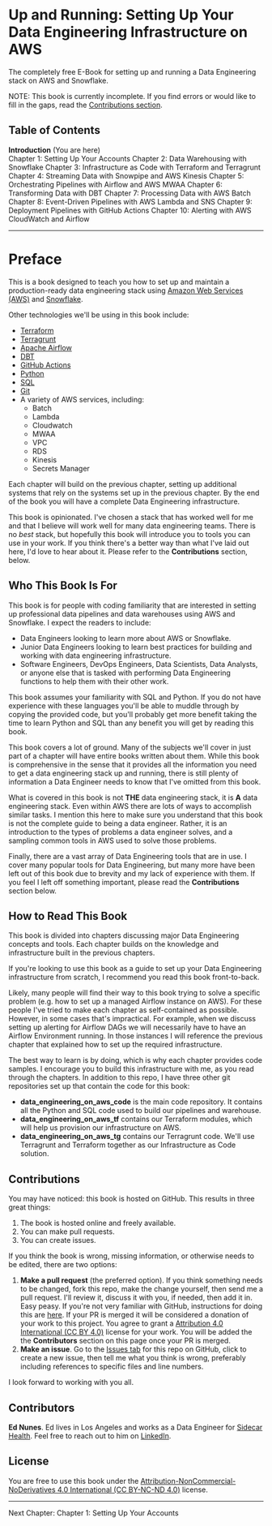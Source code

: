 # Up and Running: Setting Up Your Data Engineering Infrastructure on AWS
The completely free E-Book for setting up and running a Data Engineering stack on AWS and Snowflake.

NOTE: This book is currently incomplete. If you find errors or would like to fill in the gaps, read the [Contributions section](https://github.com/Nunie123/data_engineering_on_aws#user-content-contributions).

## Table of Contents
**Introduction** (You are here) <br>
Chapter 1: Setting Up Your Accounts
Chapter 2: Data Warehousing with Snowflake
Chapter 3: Infrastructure as Code with Terraform and Terragrunt
Chapter 4: Streaming Data with Snowpipe and AWS Kinesis
Chapter 5: Orchestrating Pipelines with Airflow and AWS MWAA
Chapter 6: Transforming Data with DBT
Chapter 7: Processing Data with AWS Batch
Chapter 8: Event-Driven Pipelines with AWS Lambda and SNS
Chapter 9: Deployment Pipelines with GitHub Actions
Chapter 10: Alerting with AWS CloudWatch and Airflow



---

# Preface
This is a book designed to teach you how to set up and maintain a production-ready data engineering stack using [Amazon Web Services (AWS)](https://aws.amazon.com/) and [Snowflake](https://www.snowflake.com/).

Other technologies we'll be using in this book include:
* [Terraform](https://www.terraform.io/)
* [Terragrunt](https://terragrunt.gruntwork.io/)
* [Apache Airflow](https://airflow.apache.org/)
* [DBT](https://www.getdbt.com/)
* [GitHub Actions](https://github.com/features/actions)
* [Python](https://www.python.org/)
* [SQL](https://en.wikipedia.org/wiki/SQL)
* [Git](https://git-scm.com/)
* A variety of AWS services, including:
  * Batch
  * Lambda
  * Cloudwatch
  * MWAA
  * VPC
  * RDS
  * Kinesis
  * Secrets Manager

Each chapter will build on the previous chapter, setting up additional systems that rely on the systems set up in the previous chapter. By the end of the book you will have a complete Data Engineering infrastructure.

This book is opinionated. I've chosen a stack that has worked well for me and that I believe will work well for many data engineering teams. There is no *best* stack, but hopefully this book will introduce you to tools you can use in your work. If you think there's a better way than what I've laid out here, I'd love to hear about it. Please refer to the **Contributions** section, below.

## Who This Book Is For
This book is for people with coding familiarity that are interested in setting up professional data pipelines and data warehouses using AWS and Snowflake. I expect the readers to include:
* Data Engineers looking to learn more about AWS or Snowflake.
* Junior Data Engineers looking to learn best practices for building and working with data engineering infrastructure.
* Software Engineers, DevOps Engineers, Data Scientists, Data Analysts, or anyone else that is tasked with performing Data Engineering functions to help them with their other work.

This book assumes your familiarity with SQL and Python. If you do not have experience with these languages you'll be able to muddle through by copying the provided code, but you'll probably get more benefit taking the time to learn Python and SQL than any benefit you will get by reading this book.

This book covers a lot of ground. Many of the subjects we'll cover in just part of a chapter will have entire books written about them. While this book is comprehensive in the sense that it provides all the information you need to get a data engineering stack up and running, there is still plenty of information a Data Engineer needs to know that I've omitted from this book.

What is covered in this book is not **THE** data engineering stack, it is **A** data engineering stack. Even within AWS there are lots of ways to accomplish similar tasks. I mention this here to make sure you understand that this book is not the complete guide to being a data engineer. Rather, it is an introduction to the types of problems a data engineer solves, and a sampling common tools in AWS used to solve those problems.

Finally, there are a vast array of Data Engineering tools that are in use. I cover many popular tools for Data Engineering, but many more have been left out of this book due to brevity and my lack of experience with them. If you feel I left off something important, please read the **Contributions** section below.

## How to Read This Book
This book is divided into chapters discussing major Data Engineering concepts and tools. Each chapter builds on the knowledge and infrastructure built in the previous chapters.

If you're looking to use this book as a guide to set up your Data Engineering infrastructure from scratch, I recommend you read this book front-to-back. 

Likely, many people will find their way to this book trying to solve a specific problem (e.g. how to set up a managed Airflow instance on AWS). For these people I've tried to make each chapter as self-contained as possible. However, in some cases that's impractical. For example, when we discuss setting up alerting for Airflow DAGs we will necessarily have to have an Airflow Environment running. In those instances I will reference the previous chapter that explained how to set up the required infrastructure.

The best way to learn is by doing, which is why each chapter provides code samples. I encourage you to build this infrastructure with me, as you read through the chapters. In addition to this repo, I have three other git repositories set up that contain the code for this book:
* **data_engineering_on_aws_code** is the main code repository. It contains all the Python and SQL code used to build our pipelines and warehouse.
* **data_engineering_on_aws_tf** contains our Terraform modules, which will help us provision our infrastructure on AWS.
* **data_engineering_on_aws_tg** contains our Terragrunt code. We'll use Terragrunt and Terraform together as our Infrastructure as Code solution.

## Contributions

You may have noticed: this book is hosted on GitHub. This results in three great things:
1. The book is hosted online and freely available.
2. You can make pull requests.
3. You can create issues.

If you think the book is wrong, missing information, or otherwise needs to be edited, there are two options:
1. **Make a pull request** (the preferred option). If you think something needs to be changed, fork this repo, make the change yourself, then send me a pull request. I'll review it, discuss it with you, if needed, then add it in. Easy peasy. If you're not very familiar with GitHub, instructions for doing this are [here](https://gist.github.com/Chaser324/ce0505fbed06b947d962). If your PR is merged it will be considered a donation of your work to this project. You agree to grant a [Attribution 4.0 International (CC BY 4.0)](https://creativecommons.org/licenses/by/4.0/) license for your work. You will be added the the **Contributors** section on this page once your PR is merged.
2. **Make an issue**. Go to the [Issues tab](https://github.com/Nunie123/data_engineering_on_aws/issues) for this repo on GitHub, click to create a new issue, then tell me what you think is wrong, preferably including references to specific files and line numbers.

I look forward to working with you all.

## Contributors
**Ed Nunes**. Ed lives in Los Angeles and works as a Data Engineer for [Sidecar Health](https://sidecarhealth.com/). Feel free to reach out to him on [LinkedIn](https://www.linkedin.com/in/ed-nunes-b0409b14/).


## License
You are free to use this book under the [Attribution-NonCommercial-NoDerivatives 4.0 International (CC BY-NC-ND 4.0)](https://creativecommons.org/licenses/by-nc-nd/4.0/) license.

---


Next Chapter: Chapter 1: Setting Up Your Accounts
